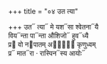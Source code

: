 +++
title = "०४ उत त्या"

+++
उत᳓ त्या᳓ मे यश᳓सा श्वेतना᳓यै  
विय᳓न्ता पा᳓न्ता औशिजो᳓ हुव᳓ध्यै  
प्र᳓ वो न᳓पातम् अपां᳐᳓ कृणुध्वम्  
प्र᳓ मात᳓रा · रास्पिन᳓स्य आयोः᳓